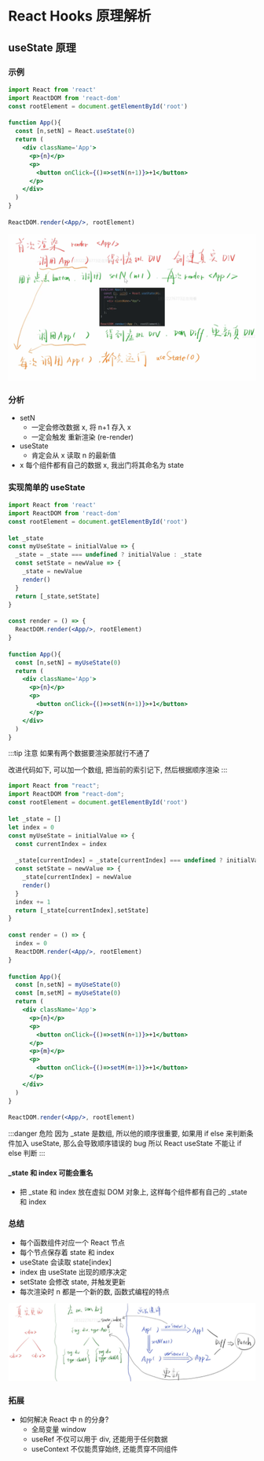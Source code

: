 # React Hooks 原理解析

## useState 原理

### 示例 

```jsx harmony
import React from 'react'
import ReactDOM from 'react-dom'
const rootElement = document.getElementById('root')

function App(){
  const [n,setN] = React.useState(0)
  return (
    <div className='App'>
      <p>{n}</p>
      <p>
        <button onClick={()=>setN(n+1)}>+1</button>
      </p>
    </div>
  )
}

ReactDOM.render(<App/>, rootElement)
```

![渲染过程](../image/re-hooks1-1.png)

### 分析

- setN 
    - 一定会修改数据 x, 将 n+1 存入 x
    - 一定会触发 <App/> 重新渲染 (re-render)
- useState
    - 肯定会从 x 读取 n 的最新值
- x 
    每个组件都有自己的数据 x, 我出门将其命名为 state

### 实现简单的 useState


```jsx harmony
import React from 'react'
import ReactDOM from 'react-dom'
const rootElement = document.getElementById('root')

let _state
const myUseState = initialValue => {
  _state = _state === undefined ? initialValue : _state
  const setState = newValue => {
    _state = newValue
    render()
  } 
  return [_state,setState]
}

const render = () => {
  ReactDOM.render(<App/>, rootElement)
}

function App(){
  const [n,setN] = myUseState(0)
  return (
    <div className='App'>
      <p>{n}</p>
      <p>
        <button onClick={()=>setN(n+1)}>+1</button>
      </p>
    </div>
  )
}
```

:::tip 注意 
如果有两个数据要渲染那就行不通了

改进代码如下, 可以加一个数组, 把当前的索引记下, 然后根据顺序渲染
:::

```jsx harmony
import React from "react";
import ReactDOM from "react-dom";
const rootElement = document.getElementById('root')

let _state = []
let index = 0
const myUseState = initialValue => {
  const currentIndex = index

  _state[currentIndex] = _state[currentIndex] === undefined ? initialValue : _state[currentIndex]
  const setState = newValue => {
    _state[currentIndex] = newValue
    render()
  } 
  index += 1
  return [_state[currentIndex],setState]
}

const render = () => {
  index = 0
  ReactDOM.render(<App/>, rootElement)
}

function App(){
  const [n,setN] = myUseState(0)
  const [m,setM] = myUseState(0)
  return (
    <div className='App'>
      <p>{n}</p>
      <p>
        <button onClick={()=>setN(n+1)}>+1</button>
      </p>
      <p>{m}</p>
      <p>
        <button onClick={()=>setM(m+1)}>+1</button>
      </p>
    </div>
  )
}

ReactDOM.render(<App/>, rootElement)
```

:::danger 危险
因为 _state 是数组, 所以他的顺序很重要, 如果用 if else 来判断条件加入 useState, 那么会导致顺序错误的 bug
所以 React useState 不能让 if else 判断
:::

#### _state 和 index 可能会重名

- 把 _state 和 index 放在虚拟 DOM 对象上, 这样每个组件都有自己的 _state 和 index


### 总结 

- 每个函数组件对应一个 React 节点
- 每个节点保存着 state 和 index
- useState 会读取 state[index]
- index 由 useState 出现的顺序决定
- setState 会修改 state, 并触发更新
- 每次渲染时 n 都是一个新的数, 函数式编程的特点

![useState的运行过程](../image/re-hooks1-2.png)

### 拓展

- 如何解决 React 中 n 的分身?
    - 全局变量 window
    - useRef 不仅可以用于 div, 还能用于任何数据
    - useContext 不仅能贯穿始终, 还能贯穿不同组件